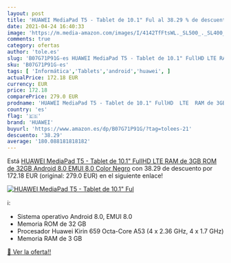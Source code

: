 ```yaml
---
layout: post
title: 'HUAWEI MediaPad T5 - Tablet de 10.1" Ful al 38.29 % de descuento'
date: 2021-04-24 16:40:33
image: 'https://m.media-amazon.com/images/I/4142TfFtsWL._SL500_._SL400_.jpg'
comments: true
category: ofertas
author: 'tole.es'
slug: 'B07G71P91G-es HUAWEI MediaPad T5 - Tablet de 10.1" FullHD LTE RAM de 3GB...'
sku: 'B07G71P91G-es'
tags: [ 'Informática','Tablets','android','huawei', ]
actualPrice: 172.18 EUR
currency: EUR
price: 172.18
comparePrice: 279.0 EUR
prodname: 'HUAWEI MediaPad T5 - Tablet de 10.1" FullHD  LTE  RAM de 3GB  ROM de 32GB  Android 8.0  EMUI 8.0   Color Negro'
country: 'es'
flag: '🇪🇸'
brand: 'HUAWEI'
buyurl: 'https://www.amazon.es/dp/B07G71P91G/?tag=tolees-21'
descuento: '38.29'
average: '180.088181818182'
---
```


Está [HUAWEI MediaPad T5 - Tablet de 10.1" FullHD  LTE  RAM de 3GB  ROM de 32GB  Android 8.0  EMUI 8.0   Color Negro](https://www.amazon.es/dp/B07G71P91G/?tag=tolees-21) con 38.29 de descuento por 172.18 EUR (original: 279.0 EUR) en el siguiente enlace!

[![HUAWEI MediaPad T5 - Tablet de 10.1" Ful](https://m.media-amazon.com/images/I/4142TfFtsWL._SL500_._SL400_.jpg)](https://www.amazon.es/dp/B07G71P91G/?tag=tolees-21)

ℹ️:

- Sistema operativo Android 8.0, EMUI 8.0
- Memoria ROM de 32 GB
- Procesador Huawei Kirin 659 Octa-Core A53 (4 x 2.36 GHz, 4 x 1.7 GHz)
- Memoria RAM de 3 GB

[🛒 Ver la oferta!!](https://www.amazon.es/dp/B07G71P91G/?tag=tolees-21)
